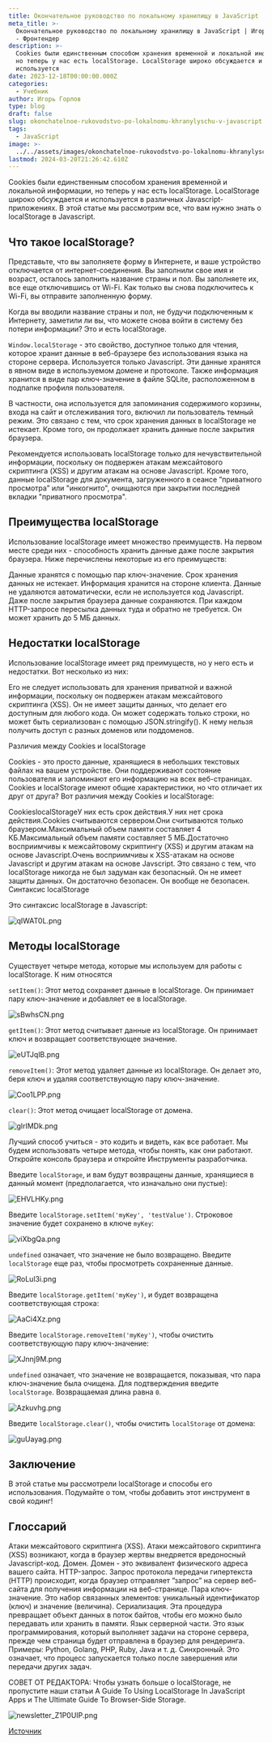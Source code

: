 ```yaml
---
title: Окончательное руководство по локальному хранилищу в JavaScript
meta_title: >-
  Окончательное руководство по локальному хранилищу в JavaScript | Игорь Горлов
  - Фронтeндер
description: >-
  Cookies были единственным способом хранения временной и локальной информации,
  но теперь у нас есть localStorage. LocalStorage широко обсуждается и
  используется
date: 2023-12-18T00:00:00.000Z
categories:
  - Учебник
author: Игорь Горлов
type: blog
draft: false
slug: okonchatelnoe-rukovodstvo-po-lokalnomu-khranylyschu-v-javascript
tags:
  - JavaScript
image: >-
  ../../assets/images/okonchatelnoe-rukovodstvo-po-lokalnomu-khranylyschu-v-javascript-Dec-18-2023.avif
lastmod: 2024-03-20T21:26:42.610Z
---
```


Cookies были единственным способом хранения временной и локальной информации, но теперь у нас есть localStorage. LocalStorage широко обсуждается и используется в различных Javascript-приложениях. В этой статье мы рассмотрим все, что вам нужно знать о localStorage в Javascript.

## Что такое localStorage?

Представьте, что вы заполняете форму в Интернете, и ваше устройство отключается от интернет-соединения. Вы заполнили свое имя и возраст, осталось заполнить название страны и пол. Вы заполняете их, все еще отключившись от Wi-Fi. Как только вы снова подключитесь к Wi-Fi, вы отправите заполненную форму.

Когда вы вводили название страны и пол, не будучи подключенным к Интернету, заметили ли вы, что можете снова войти в систему без потери информации? Это и есть localStorage.

`Window.localStorage` - это свойство, доступное только для чтения, которое хранит данные в веб-браузере без использования языка на стороне сервера. Используется только Javascript. Эти данные хранятся в явном виде в используемом домене и протоколе. Также информация хранится в виде пар ключ-значение в файле SQLite, расположенном в подпапке профиля пользователя.

В частности, она используется для запоминания содержимого корзины, входа на сайт и отслеживания того, включил ли пользователь темный режим. Это связано с тем, что срок хранения данных в localStorage не истекает. Кроме того, он продолжает хранить данные после закрытия браузера.

Рекомендуется использовать localStorage только для нечувствительной информации, поскольку он подвержен атакам межсайтового скриптинга (XSS) и другим атакам на основе Javascript. Кроме того, данные localStorage для документа, загруженного в сеансе ”приватного просмотра” или "инкогнито", очищаются при закрытии последней вкладки "приватного просмотра".

## Преимущества localStorage

Использование localStorage имеет множество преимуществ. На первом месте среди них - способность хранить данные даже после закрытия браузера. Ниже перечислены некоторые из его преимуществ:

Данные хранятся с помощью пар ключ-значение. Срок хранения данных не истекает. Информация хранится на стороне клиента. Данные не удаляются автоматически, если не используется код Javascript. Даже после закрытия браузера данные сохраняются. При каждом HTTP-запросе пересылка данных туда и обратно не требуется. Он может хранить до 5 МБ данных.

## Недостатки localStorage

Использование localStorage имеет ряд преимуществ, но у него есть и недостатки. Вот несколько из них:

Его не следует использовать для хранения приватной и важной информации, поскольку он подвержен атакам межсайтового скриптинга (XSS). Он не имеет защиты данных, что делает его доступным для любого кода. Он может содержать только строки, но может быть сериализован с помощью JSON.stringify(). К нему нельзя получить доступ с разных доменов или поддоменов.

Различия между Cookies и localStorage

Cookies - это просто данные, хранящиеся в небольших текстовых файлах на вашем устройстве. Они поддерживают состояние пользователя и запоминают его информацию на всех веб-страницах. Cookies и localStorage имеют общие характеристики, но что отличает их друг от друга? Вот различия между Cookies и localStorage:

CookieslocalStorageУ них есть срок действия.У них нет срока действия.Cookies считываются сервером.Они считываются только браузером.Максимальный объем памяти составляет 4 КБ.Максимальный объем памяти составляет 5 МБ.Достаточно восприимчивы к межсайтовому скриптингу (XSS) и другим атакам на основе Javascript.Очень восприимчивы к XSS-атакам на основе Javascript и другим атакам на основе Javscript. Это связано с тем, что localStorage никогда не был задуман как безопасный. Он не имеет защиты данных. Он достаточно безопасен. Он вообще не безопасен. Синтаксис localStorage

Это синтаксис localStorage в Javascript:

![qIWAT0L.png](../../assets/images/qIWAT0L.png)

## Методы localStorage

Существует четыре метода, которые мы используем для работы с localStorage. К ним относятся

`setItem()`: Этот метод сохраняет данные в localStorage. Он принимает пару ключ-значение и добавляет ее в localStorage.

![sBwhsCN.png](../../assets/images/sBwhsCN.png)

`getItem()`: Этот метод считывает данные из localStorage. Он принимает ключ и возвращает соответствующее значение.

![eUTJqlB.png](../../assets/images/eUTJqlB.png)

`removeItem()`: Этот метод удаляет данные из localStorage. Он делает это, беря ключ и удаляя соответствующую пару ключ-значение.

![Coo1LPP.png](../../assets/images/Coo1LPP.png)

`clear()`: Этот метод очищает localStorage от домена.

![glrIMDk.png](../../assets/images/glrIMDk.png)

Лучший способ учиться - это кодить и видеть, как все работает. Мы будем использовать четыре метода, чтобы понять, как они работают. Откройте консоль браузера и откройте Инструменты разработчика.

Введите `localStorage`, и вам будут возвращены данные, хранящиеся в данный момент (предполагается, что изначально они пустые):

![EHVLHKy.png](../../assets/images/EHVLHKy.png)

Введите `localStorage.setItem('myKey', 'testValue')`. Строковое значение будет сохранено в ключе `myKey`:

![viXbgQa.png](../../assets/images/viXbgQa.png)

`undefined` означает, что значение не было возвращено. Введите `localStorage` еще раз, чтобы просмотреть сохраненные данные.

![RoLul3i.png](../../assets/images/RoLul3i.png)

Введите `localStorage.getItem('myKey')`, и будет возвращена соответствующая строка:

![AaCi4Xz.png](../../assets/images/AaCi4Xz.png)

Введите `localStorage.removeItem('myKey')`, чтобы очистить соответствующую пару ключ-значение:

![XJnnj9M.png](../../assets/images/XJnnj9M.png)

`undefined` означает, что значение не возвращается, показывая, что пара ключ-значение была очищена. Для подтверждения введите `localStorage`. Возвращаемая длина равна `0`.

![Azkuvhg.png](../../assets/images/Azkuvhg.png)

Введите `localStorage.clear()`, чтобы очистить `localStorage` от домена:

![guUayag.png](../../assets/images/guUayag.png)

## Заключение

В этой статье мы рассмотрели localStorage и способы его использования. Подумайте о том, чтобы добавить этот инструмент в свой кодинг!

## Глоссарий

Атаки межсайтового скриптинга (XSS). Атаки межсайтового скриптинга (XSS) возникают, когда в браузер жертвы внедряется вредоносный Javascript-код. Домен. Домен - это эквивалент физического адреса вашего сайта. HTTP-запрос. Запрос протокола передачи гипертекста (HTTP) происходит, когда браузер отправляет ”запрос” на сервер веб-сайта для получения информации на веб-странице. Пара ключ-значение. Это набор связанных элементов: уникальный идентификатор (ключ) и значение (величина). Сериализация. Эта процедура превращает объект данных в поток байтов, чтобы его можно было передавать или хранить в памяти. Язык серверной части. Это язык программирования, который выполняет задачи на стороне сервера, прежде чем страница будет отправлена в браузер для рендеринга. Примеры: Python, Golang, PHP, Ruby, Java и т. д. Синхронный. Это означает, что процесс запускается только после завершения или передачи других задач.

СОВЕТ ОТ РЕДАКТОРА: Чтобы узнать больше о localStorage, не пропустите наши статьи A Guide To Using LocalStorage In JavaScript Apps и The Ultimate Guide To Browser-Side Storage.

![newsletter_Z1P0UIP.png](../../assets/images/newsletter_Z1P0UIP.png)

[Источник](https://blog.openreplay.com/the-ultimate-guide-to-localstorage-in-javascript/)
